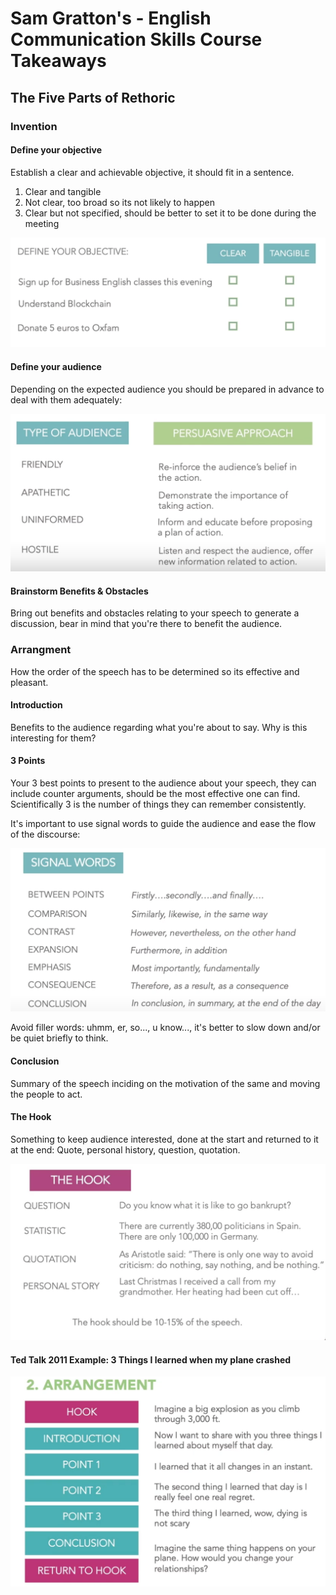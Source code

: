 # Sam Gratton's - English Communication Skills Course Takeaways

## 

## The Five Parts of Rethoric

### Invention

#### Define your objective

Establish a clear and achievable objective, it should fit in a sentence.

1. Clear and tangible
2. Not clear, too broad so its not likely to happen
3. Clear but not specified, should be better to set it to be done during the meeting

![Objetive Definition Examples](img/objetiveDefinition.png)

#### Define your audience

Depending on the expected audience you should be prepared in advance to deal with them adequately:

![Audience Types](img/audienceType.png)
#### Brainstorm Benefits & Obstacles
 
Bring out benefits and obstacles relating to your speech to generate a discussion, bear in mind that you're there to benefit the audience.

### Arrangment

How the order of the speech has to be determined so its effective and pleasant. 

#### Introduction

Benefits to the audience regarding what you're about to say. Why is this interesting for them?

#### 3 Points

Your 3 best points to present to the audience about your speech, they can include counter arguments, should be the most effective one can find.
Scientifically 3 is the number of things they can remember consistently.

It's important to use signal words to guide the audience and ease the flow of the discourse:

![Signal Words](img/signalWords.png)

Avoid filler words: uhmm, er, so..., u know..., it's better to slow down and/or be quiet briefly to think.

#### Conclusion

Summary of the speech inciding on the motivation of the same and moving the people to act.

#### The Hook

Something to keep audience interested, done at the start and returned to it at the end: Quote, personal history, question, quotation.

![Hook types](img/theHook.png)

#### Ted Talk 2011 Example: 3 Things I learned when my plane crashed
![Arrangment Example](img/arrangementExample.png)
